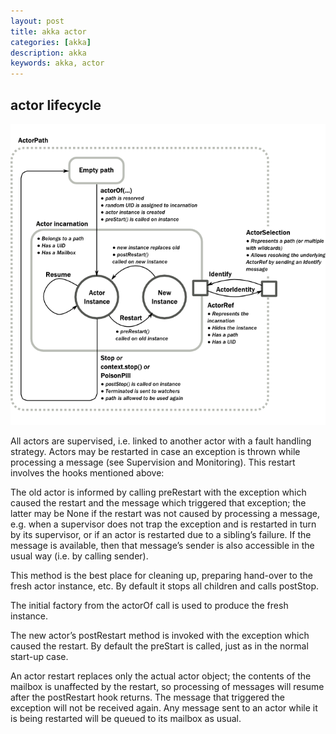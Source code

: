 ```yaml
---
layout: post
title: akka actor
categories: [akka]
description: akka
keywords: akka, actor
---
```


## actor lifecycle

![](/images/posts/scala/actor_lifecycle1.png)

All actors are supervised, i.e. linked to another actor with a fault handling strategy. 
Actors may be restarted in case an exception is thrown while processing a message (see Supervision and Monitoring). 
This restart involves the hooks mentioned above:

The old actor is informed by calling preRestart with the exception which caused the restart and the 
message which triggered that exception; the latter may be None if the restart was not caused by processing 
a message, e.g. when a supervisor does not trap the exception and is restarted in turn by its supervisor, 
or if an actor is restarted due to a sibling’s failure. If the message is available, then that 
message’s sender is also accessible in the usual way (i.e. by calling sender).

This method is the best place for cleaning up, preparing hand-over to the fresh actor instance, etc. 
By default it stops all children and calls postStop.

The initial factory from the actorOf call is used to produce the fresh instance.

The new actor’s postRestart method is invoked with the exception which caused the restart. 
By default the preStart is called, just as in the normal start-up case.

An actor restart replaces only the actual actor object; the contents of the mailbox is unaffected by 
the restart, so processing of messages will resume after the postRestart hook returns. The message that 
triggered the exception will not be received again. Any message sent to an actor while it is being restarted 
will be queued to its mailbox as usual.








